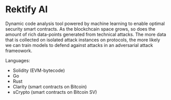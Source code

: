 # Rektify AI
Dynamic code analysis tool powered by machine learning to enable optimal security smart contracts. As the blockchcain space grows, so does the amount of rich data-points generated from technical attacks. The more data that is collected on isolated attack instances on protocols, the more likely we can train models to defend against attacks in an adversarial attack frameowork.

Languages: 
- Solidity (EVM-bytecode)
- Go
- Rust
- Clarity (smart contracts on Bitcoin)
- sCrypto (smart contracts on Bitcoin SV)
